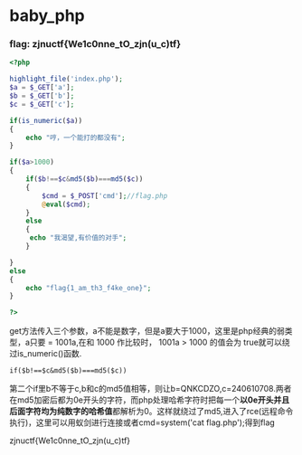 # baby_php

### flag:  zjnuctf{We1c0nne_tO_zjn(u_c)tf}

```php
<?php

highlight_file('index.php');
$a = $_GET['a'];
$b = $_GET['b'];
$c = $_GET['c'];

if(is_numeric($a))
{
    echo "哼，一个能打的都没有";
}

if($a>1000)
{
    if($b!==$c&md5($b)===md5($c))
    {
        $cmd = $_POST['cmd'];//flag.php
        @eval($cmd);
    }
    else
    {
     echo "我渴望,有价值的对手";
    }

}
else
{
    echo "flag{1_am_th3_f4ke_one}";
}

?>
```

get方法传入三个参数，a不能是数字，但是a要大于1000，这里是php经典的弱类型，a只要 = 1001a,在和 1000 作比较时， 1001a > 1000 的值会为 true就可以绕过is_numeric()函数.

`if($b!==$c&md5($b)===md5($c))`

第二个if里b不等于c,b和c的md5值相等，则让b=QNKCDZO,c=240610708.两者在md5加密后都为0e开头的字符，而php处理哈希字符时把每一个**以0e开头并且后面字符均为纯数字的哈希值**都解析为0。这样就绕过了md5,进入了rce(远程命令执行)，这里可以用蚁剑进行连接或者cmd=system('cat flag.php');得到flag

zjnuctf{We1c0nne_tO_zjn(u_c)tf}



